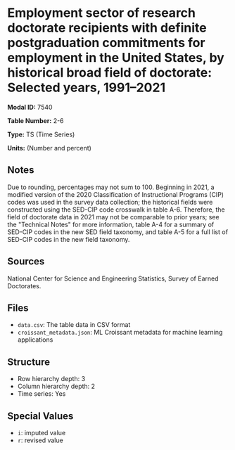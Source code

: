 # Employment sector of research doctorate recipients with definite postgraduation commitments for employment in the United States, by historical broad field of doctorate: Selected years, 1991–2021

**Modal ID:** 7540

**Table Number:** 2-6

**Type:** TS (Time Series)

**Units:** (Number and percent)

## Notes

Due to rounding, percentages may not sum to 100. Beginning in 2021, a modified version of the 2020 Classification of Instructional Programs (CIP) codes was used in the survey data collection; the historical fields were constructed using the SED-CIP code crosswalk in table A-6. Therefore, the field of doctorate data in 2021 may not be comparable to prior years; see the "Technical Notes" for more information, table A-4 for a summary of SED-CIP codes in the new SED field taxonomy, and table A-5 for a full list of SED-CIP codes in the new field taxonomy.

## Sources

National Center for Science and Engineering Statistics, Survey of Earned Doctorates.

## Files

- `data.csv`: The table data in CSV format
- `croissant_metadata.json`: ML Croissant metadata for machine learning applications

## Structure

- Row hierarchy depth: 3
- Column hierarchy depth: 2
- Time series: Yes

## Special Values

- `i`: imputed value
- `r`: revised value
